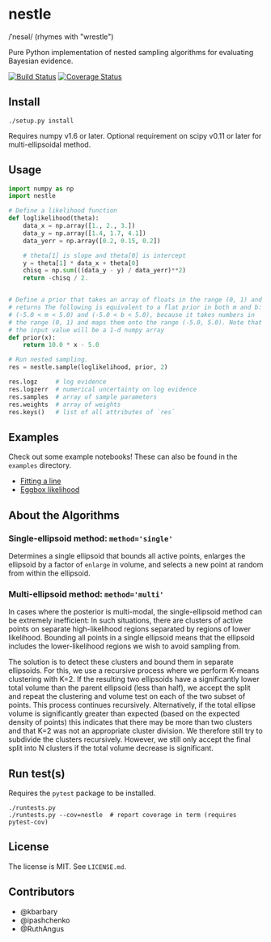 nestle
======

/ˈnesəl/ (rhymes with "wrestle")

Pure Python implementation of nested sampling algorithms for
evaluating Bayesian evidence.

[![Build Status](https://img.shields.io/travis/kbarbary/nestle.svg?style=flat-square)](https://travis-ci.org/kbarbary/nestle)
[![Coverage Status](http://img.shields.io/coveralls/kbarbary/nestle.svg?style=flat-square)](https://coveralls.io/r/kbarbary/nestle?branch=master)

Install
-------

```
./setup.py install
```

Requires numpy v1.6 or later. Optional requirement on scipy v0.11 or
later for multi-ellipsoidal method.


Usage
-----

```python
import numpy as np
import nestle

# Define a likelihood function
def loglikelihood(theta):
    data_x = np.array([1., 2., 3.])
    data_y = np.array([1.4, 1.7, 4.1])
    data_yerr = np.array([0.2, 0.15, 0.2])

    # theta[1] is slope and theta[0] is intercept
    y = theta[1] * data_x + theta[0]
    chisq = np.sum(((data_y - y) / data_yerr)**2)
    return -chisq / 2.


# Define a prior that takes an array of floats in the range (0, 1) and
# returns The following is equivalent to a flat prior in both m and b:
# (-5.0 < m < 5.0) and (-5.0 < b < 5.0), because it takes numbers in
# the range (0, 1) and maps them onto the range (-5.0, 5.0). Note that
# the input value will be a 1-d numpy array
def prior(x):
    return 10.0 * x - 5.0

# Run nested sampling.
res = nestle.sample(loglikelihood, prior, 2)

res.logz     # log evidence
res.logzerr  # numerical uncertainty on log evidence
res.samples  # array of sample parameters
res.weights  # array of weights
res.keys()   # list of all attributes of `res`
```


Examples
--------

Check out some example notebooks! These can also be found in the `examples`
directory.

* [Fitting a line](http://nbviewer.ipython.org/github/kbarbary/nestle/tree/master/examples/line.ipynb)
* [Eggbox likelihood](http://nbviewer.ipython.org/github/kbarbary/nestle/tree/master/examples/eggbox.ipynb)

About the Algorithms
--------------------

### Single-ellipsoid method: `method='single'`

Determines a single ellipsoid that bounds all active points, enlarges the
ellipsoid by a factor of `enlarge` in volume, and selects a new point at random
from within the ellipsoid.

### Multi-ellipsoid method: `method='multi'`

In cases where the posterior is multi-modal, the single-ellipsoid method can be
extremely inefficient: In such situations, there are clusters of active points
on separate high-likelihood regions separated by regions of lower likelihood.
Bounding all points in a single ellipsoid means that the ellipsoid includes the
lower-likelihood regions we wish to avoid sampling from.

The solution is to detect these clusters and bound them in separate ellipsoids.
For this, we use a recursive process where we perform K-means clustering with
K=2. If the resulting two ellipsoids have a significantly lower total volume
than the parent ellipsoid (less than half), we accept the split and repeat the
clustering and volume test on each of the two subset of points. This process
continues recursively. Alternatively, if the total ellipse volume is
significantly greater than expected (based on the expected density of points)
this indicates that there may be more than two clusters and that K=2 was not an
appropriate cluster division. We therefore still try to subdivide the clusters
recursively. However, we still only accept the final split into N clusters if
the total volume decrease is significant.


Run test(s)
-----------
Requires the `pytest` package to be installed.

```
./runtests.py
./runtests.py --cov=nestle  # report coverage in term (requires pytest-cov)
```

License
-------

The license is MIT. See `LICENSE.md`.

Contributors
------------

- @kbarbary
- @ipashchenko
- @RuthAngus
